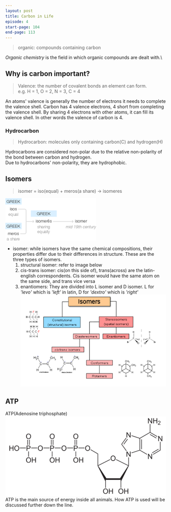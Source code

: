 ```yaml
---
layout: post
title: Carbon in Life
episode: 4
start-page: 104
end-page: 113
---
```

> organic: compounds containing carbon

*Organic chemistry* is the field in which organic compounds are dealt with.\
## Why is carbon important?
> Valence: the number of covalent bonds an element can form.\
> e.g. H = 1, O = 2, N = 3, C = 4

An atoms' valence is generally the number of electrons it needs to complete the valence shell. Carbon has 4 valence electrons, 4 short from completing the valence shell. By sharing 4 electrons with other atoms, it can fill its valence shell. In other words the valence of carbon is 4.

### Hydrocarbon
> Hydrocarbon: molecules only containing carbon(C) and hydrogen(H)

Hydrocarbons are considered non-polar due to the relative non-polarity of the bond between carbon and hydrogen.\
Due to hydrocarbons' non-polarity, they are hydrophobic.

## Isomers
> isomer = iso(equal) + meros(a share) → isomeres

![isomer word origin](/assets/isomer_word_origin.png)

- isomer: while isomers have the same chemical compositions, their properties differ due to their differences in structure. These are the three types of isomers.
    1. structural isomer: refer to image below
    2. cis-trans isomer: cis(on this side of), trans(across) are the latin-english correspondents. Cis isomer would have the same atom on the same side, and trans vice versa
    3. enantiomers: They are divided into L isomer and D isomer. L for _'levo'_ which is _'left'_ in latin, D for _'dextro'_ which is _'right'_
![types of isomers](/assets/isomerism.png)

## ATP
ATP(Adenosine triphosphate)
![ATP chemical structure](/assets/atp.png)
ATP is the main source of energy inside all animals. How ATP is used will be discussed further down the line.

